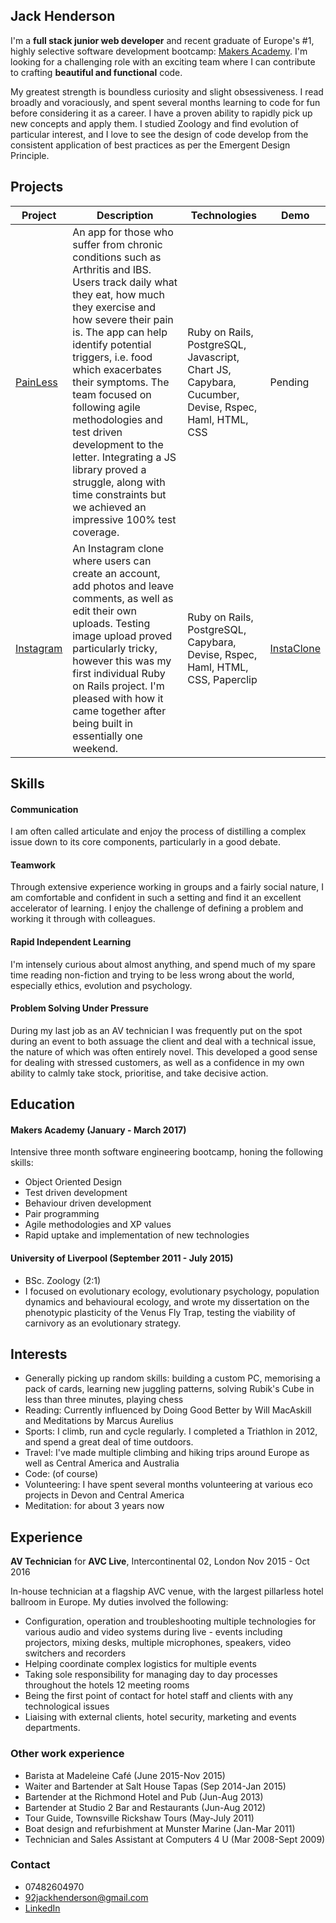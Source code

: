 ## Jack Henderson

I'm a **full stack junior web developer** and recent graduate of Europe's #1, highly selective software development bootcamp: [Makers Academy](http://makersacademy.com). I'm looking for a challenging role with an exciting team where I can contribute to crafting **beautiful and functional** code.

My greatest strength is boundless curiosity and slight obsessiveness. I read broadly and voraciously, and spent several months learning to code for fun before considering it as a career. I have a proven ability to rapidly pick up new concepts and apply them. I studied Zoology and find evolution of particular interest, and I love to see the design of code develop from the consistent application of best practices as per the Emergent Design Principle.

## Projects

Project | Description | Technologies | Demo
------------ | ------------- | ------------- | ------------- |
[PainLess](https://github.com/artfulgarfunk/final_project) | An app for those who suffer from chronic conditions such as Arthritis and IBS. Users track daily what they eat, how much they exercise and how severe their pain is. The app can help identify potential triggers, i.e. food which exacerbates their symptoms. The team focused on following agile methodologies and test driven development to the letter. Integrating a JS library proved a struggle, along with time constraints but we achieved an impressive 100% test coverage. | Ruby on Rails, PostgreSQL, Javascript, Chart JS, Capybara, Cucumber, Devise, Rspec, Haml, HTML, CSS | Pending
[Instagram](https://github.com/artfulgarfunk/instagram-clone) | An Instagram clone where users can create an account, add photos and leave comments, as well as edit their own uploads. Testing image upload proved particularly tricky, however this was my first individual Ruby on Rails project. I'm pleased with how it came together after being built in essentially one weekend. |Ruby on Rails, PostgreSQL, Capybara, Devise, Rspec, Haml, HTML, CSS, Paperclip | [InstaClone](https://secret-meadow-65953.herokuapp.com/)

## Skills

#### Communication
I am often called articulate and enjoy the process of distilling a complex issue down to its core components, particularly in a good debate.

#### Teamwork
Through extensive experience working in groups and a fairly social nature, I am comfortable and confident in such a setting and find it an excellent accelerator of learning. I enjoy the challenge of defining a problem and working it through with colleagues.

#### Rapid Independent Learning
I'm intensely curious about almost anything, and spend much of my spare time reading non-fiction and trying to be less wrong about the world, especially ethics, evolution and psychology.

#### Problem Solving Under Pressure
During my last job as an AV technician I was frequently put on the spot during an event to both assuage the client and deal with a technical issue, the nature of which was often entirely novel. This developed a good sense for dealing with stressed customers, as well as a confidence in my own ability to calmly take stock, prioritise, and take decisive action.

## Education

#### Makers Academy (January - March 2017)
Intensive three month software engineering bootcamp, honing the following skills:

- Object Oriented Design
- Test driven development
- Behaviour driven development
- Pair programming
- Agile methodologies and XP values
- Rapid uptake and implementation of new technologies

#### University of Liverpool (September 2011 - July 2015)

- BSc. Zoology (2:1)
- I focused on evolutionary ecology, evolutionary psychology, population dynamics and behavioural ecology, and wrote my dissertation on the phenotypic plasticity of the Venus Fly Trap, testing the viability of carnivory as an evolutionary strategy.

## Interests
- Generally picking up random skills: building a custom PC, memorising a pack of cards, learning new juggling patterns, solving Rubik's Cube in less than three minutes, playing chess
- Reading: Currently influenced by Doing Good Better by Will MacAskill and Meditations by Marcus Aurelius
- Sports: I climb, run and cycle regularly. I completed a Triathlon in 2012, and spend a great deal of time outdoors.
- Travel: I've made multiple climbing and hiking trips around Europe as well as Central America and Australia
- Code: (of course)
- Volunteering: I have spent several months volunteering at various eco projects in Devon and Central America
- Meditation: for about 3 years now

## Experience

**AV Technician** for **AVC Live**, Intercontinental 02, London Nov 2015 - Oct 2016

In-house technician at a flagship AVC venue, with the largest pillarless hotel ballroom in Europe. My duties involved the following:
- Configuration, operation and troubleshooting multiple technologies for various audio and video systems during live - events including projectors, mixing desks, multiple microphones, speakers, video switchers and recorders
- Helping coordinate complex logistics for multiple events
- Taking sole responsibility for managing day to day processes throughout the hotels 12 meeting rooms
- Being the first point of contact for hotel staff and clients with any technological issues
- Liaising with external clients, hotel security, marketing and events departments.

### Other work experience
- Barista at Madeleine Café					                          (June 2015-Nov 2015)
- Waiter and Bartender at Salt House Tapas		                (Sep 2014-Jan 2015)
- Bartender at the Richmond Hotel and Pub		                  (Jun-Aug 2013)
- Bartender at Studio 2 Bar and Restaurants			              (Jun-Aug 2012)
- Tour Guide, Townsville Rickshaw Tours                    		(May-July 2011)
- Boat design and refurbishment at Munster Marine        			(Jan-Mar 2011)
- Technician and Sales Assistant at Computers 4 U        			(Mar 2008-Sept 2009)

### Contact
- 07482604970
- 92jackhenderson@gmail.com
- [LinkedIn](https://www.linkedin.com/in/jack-henderson-9408b0101/)
